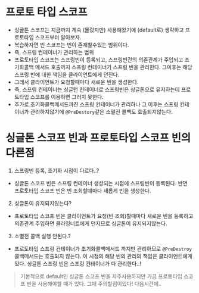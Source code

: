 # 프로토 타입 스코프

- 싱글톤 스코프는 지금까지 계속 (몰랐지만) 사용해왔기에 (default로) 생략하고 프로토타입 스코프부터 알아보자.
- 복습하자면 빈 스코프는 빈이 존재할수있는 범위이다.
- 즉, 스프링 컨테이너가 관리하는 범위
- 프로토타입 스코프는 스프링빈이 등록되고, 스프링빈간의 의존관계가 주입되고 초기화콜백 메서드 호출까지 스프링 컨테이너가 스프링 빈을 관리한다. 그이후는 해당 스프링 빈에 대한 책임을 클라이언트에게 던진다.
- 그래서 클라이언트가 요청할때마다 새로운 빈을 생성한다.
- 즉, 스프링 컨테이너는 싱글턴 컨테이너로 스프링빈은 싱글톤으로 유지하는데 프로토타입 스코프를 이용하면 그러지 못한다.
- 추가로 초기화콜백메서드까진 스프링 컨테이너가 관리하나 그 이후는 스프링 컨테이너가 관리하지않기에 `@PreDestory`같은 소멸전 콜백도 호출되지않는다.

# 싱글톤 스코프 빈과 프로토타입 스코프 빈의 다른점

1. 스프링빈 등록, 초기화 시점이 다르다..?

- 싱글톤 스코프 빈은 스프링 컨테이너 생성되는 시점에 스프링빈이 등록된다. 반면 프로토타입 스코프 빈은 빈 조회할떄마다 새롭게 빈을 생성한다.

2. 싱글톤이 유지되지않는다?

- 프로토타입 스코프 빈은 클라이언트가 요청(빈 조회)할때마다 새로운 빈을 등록하고 의존관계 주입하면 클라잉너트에게 던지므로 싱글톤이 유지되지않는다.

3. 소멸전 콜백 실행 안된다.?

- 프로토타입 스프링 컨테이너가 초기화콜백메서드 까지만 관리하므로 `@PreDestroy`콜백메서드는 호출되지 않는다. 이 시점의 해당 빈의 관리의 책임은 클라이언트에게있다. 싱글톤 스프링 빈은 스프링 컨테이너가 다 관리한다..!

> 기본적으로 default인 싱글톤 스코프 빈을 자주사용하지만 가끔 프로토타입 스코프 빈을 사용해야할 때가 있다. 그때 주의할점이있다! 다음시간에..
